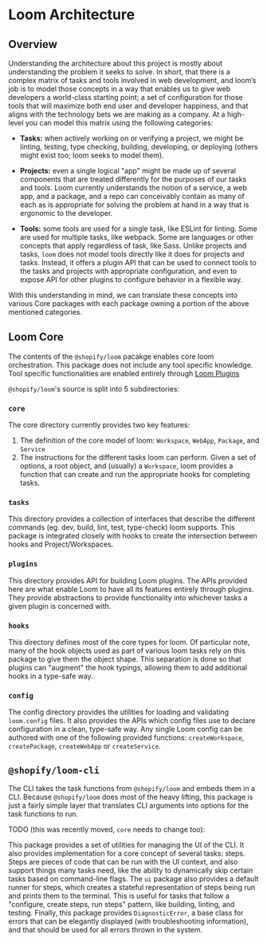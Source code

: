# Loom Architecture

## Overview

Understanding the architecture about this project is mostly about understanding the problem it seeks to solve. In short, that there is a complex matrix of tasks and tools involved in web development, and loom’s job is to model those concepts in a way that enables us to give web developers a world-class starting point; a set of configuration for those tools that will maximize both end user and developer happiness, and that aligns with the technology bets we are making as a company. At a high-level you can model this matrix using the following categories:

- **Tasks:** when actively working on or verifying a project, we might be linting, testing, type checking, building, developing, or deploying (others might exist too; loom seeks to model them).

- **Projects:** even a single logical "app" might be made up of several components that are treated differently for the purposes of our tasks and tools. Loom currently understands the notion of a service, a web app, and a package, and a repo can conceivably contain as many of each as is appropriate for solving the problem at hand in a way that is ergonomic to the developer.

- **Tools:** some tools are used for a single task, like ESLint for linting. Some are used for multiple tasks, like webpack. Some are languages or other concepts that apply regardless of task, like Sass. Unlike projects and tasks, `loom` does not model tools directly like it does for projects and tasks. Instead, it offers a plugin API that can be used to connect tools to the tasks and projects with appropriate configuration, and even to expose API for other plugins to configure behavior in a flexible way.

With this understanding in mind, we can translate these concepts into various Core packages with each package owning a portion of the above mentioned categories.

## Loom Core

The contents of the `@shopify/loom` pacakge enables core loom orchestration. This package does not include any tool specific knowledge. Tool specific functionalities are enabled entirely through [Loom Plugins](./plugins.md)

`@shopify/loom`'s source is split into 5 subdirectories:

### `core`

The core directory currently provides two key features:

1. The definition of the core model of loom: `Workspace`, `WebApp`, `Package`, and `Service`
2. The instructions for the different tasks loom can perform. Given a set of options, a root object, and (usually) a `Workspace`, loom provides a function that can create and run the appropriate hooks for completing tasks.

### `tasks`

This directory provides a collection of interfaces that describe the different commands (eg. dev, build, lint, test, type-check) loom supports. This package is integrated closely with hooks to create the intersection between hooks and Project/Workspaces.

### `plugins`

This directory provides API for building Loom plugins. The APIs provided here are what enable Loom to have all its features entirely through plugins. They provide abstractions to provide functionality into whichever tasks a given plugin is concerned with.

### `hooks`

This directory defines most of the core types for loom. Of particular note, many of the hook objects used as part of various loom tasks rely on this package to give them the object shape. This separation is done so that plugins can "augment" the hook typings, allowing them to add additional hooks in a type-safe way.

### `config`

The config directory provides the utilities for loading and validating `loom.config` files. It also provides the APIs which config files use to declare configuration in a clean, type-safe way. Any single Loom config can be authored with one of the following provided functions: `createWorkspace`, `createPackage`, `createWebApp` or `createService`.

## `@shopify/loom-cli`

The CLI takes the task functions from `@shopify/loom` and embeds them in a CLI. Because `@shopify/loom` does most of the heavy lifting, this package is just a fairly simple layer that translates CLI arguments into options for the task functions to run.

TODO (this was recently moved, `core` needs to change too):

This package provides a set of utilities for managing the UI of the CLI. It also provides implementation for a core concept of several tasks: steps. Steps are pieces of code that can be run with the UI context, and also support things many tasks need, like the ability to dynamically skip certain tasks based on command-line flags. The `ui` package also provides a default runner for steps, which creates a stateful representation of steps being run and prints them to the terminal. This is useful for tasks that follow a "configure, create steps, run steps" pattern, like building, linting, and testing. Finally, this package provides `DiagnosticError`, a base class for errors that can be elegantly displayed (with troubleshooting information), and that should be used for all errors thrown in the system.
